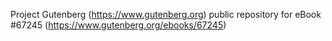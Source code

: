 Project Gutenberg (https://www.gutenberg.org) public repository for
eBook #67245 (https://www.gutenberg.org/ebooks/67245)
